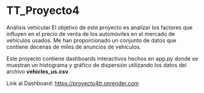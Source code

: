 # TT_Proyecto4
Análisis vehicular
El objetivo de este proyecto es analizar los factores que influyen en el precio de venta de los automóviles en el mercado de vehículos usados. Me han proporcionado un conjunto de datos que contiene decenas de miles de anuncios de vehículos.

Este proyecto contiene dashboards interactivos hechos en app.py donde se muestran un histograma y gráfico de dispersión utilizando los datos del archivo **vehicles_us.csv**.

Link al Dashboard: https://proyecto4tt.onrender.com
